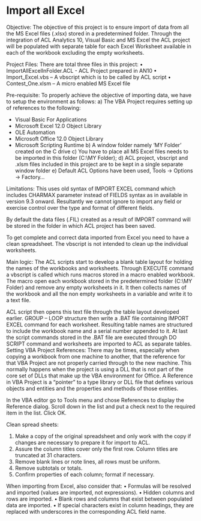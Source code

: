 Import all Excel
================

Objective:
The objective of this project is to ensure import of data from all the MS Excel files (.xlsx) stored in a predetermined folder. Through the integration of ACL Analytics 10, Visual Basic and MS Excel the ACL project will be populated with separate table for each Excel Worksheet available in each of the workbook excluding the empty worksheets. 

Project Files:
There are total three files in this project:
•  ImportAllExcelInFolder.ACL - ACL Project prepared in AN10
•	Import_Excel.vbs – A vbscript which is to be called by ACL script
•	Contest_One.xlsm – A micro enabled MS Excel file
 
Pre-requisite:
To properly achieve the objective of importing data, we have to setup the environment as follows:
a)	The VBA Project requires setting up of references to the following:
-	Visual Basic For Applications
-	Microsoft Excel 12.0 Object Library
-	OLE Automation
-	Microsoft Office 12.0 Object Library
-	Microsoft Scripting Runtime
b)	A window folder namely ‘MY Folder’ created on the C drive
c)	You have to place all MS Excel files needs to be imported in this folder (C:\MY Folder);
d)	ACL project, vbscript and .xlsm files included in this project are to be kept in a single separate window folder
e)	Default ACL Options have been used, Tools -> Options -> Factory… 

Limitations:
This uses old syntax of IMPORT EXCEL command which includes CHARMAX parameter instead of FIELDS syntax as in available in version 9.3 onward. Resultantly we cannot ignore to import any field or exercise control over the type and format of different fields. 

By default the data files (.FIL) created as a result of IMPORT command will be stored in the folder in which ACL project has been saved. 

To get complete and correct data imported from Excel you need to have a clean spreadsheet. The vbscript is not intended to clean up the individual worksheets. 

Main logic:
The ACL scripts start to develop a blank table layout for holding the names of the workbooks and worksheets. Through EXECUTE command a vbscript is called which runs macros stored in a macro enabled workbook. The macro open each workbook stored in the predetermined folder (C:\MY Folder) and remove any empty worksheets in it. It then collects names of the workbook and all the non empty worksheets in a variable and write it to a text file.

ACL script then opens this text file through the table layout developed earlier. GROUP – LOOP structure then write a .BAT file containing IMPORT EXCEL command for each worksheet. Resulting table names are structured to include the workbook name and a serial number appended to it. At last the script commands stored in the .BAT file are executed through DO SCRIPT command and worksheets are imported to ACL as separate tables.
Setting VBA Project References:
There may be times, especially when copying a workbook from one machine to another, that the reference for that VBA Project are not properly carried  through to the new machine. This normally happens when the project is using a DLL that is not part of the core set of DLLs that make up the VBA environment for Office. A Reference in VBA Project is a “pointer” to a type library or DLL file that defines various objects and entities and the properties and methods of those entities.

In the VBA editor go to Tools menu and chose References to display the Reference dialog. Scroll down in the list and put a check next to the required item in the list. Click OK.

Clean spread sheets:
1.	Make a copy of the original spreadsheet and only work with the copy if changes are necessary to prepare it for import to ACL. 
2.	Assure the column titles cover only the first row. Column titles are truncated at 31 characters. 
3.	Remove blank lines or note lines, all rows must be uniform. 
4.	Remove subtotals or totals. 
5.	Confirm properties of each column; format if necessary. 

When importing from Excel, also consider that: 
•	Formulas will be resolved and imported (values are imported, not expressions). 
•	Hidden columns and rows are imported. 
•	Blank rows and columns that exist between populated data are imported. 
•	If special characters exist in column headings, they are replaced with underscores in the corresponding ACL field name. 
